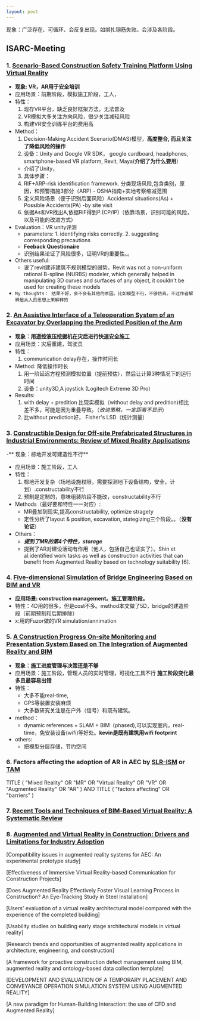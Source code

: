 ```yaml
---
layout: post
---
```

现象：广泛存在、可循环、会反复出现。如绑扎钢筋失败。会涉及各阶段。
## ISARC-Meeting
### 1. [Scenario-Based Construction Safety Training Platform Using Virtual Reality](https://www.iaarc.org/publications/fulltext/ISARC_2020_Paper_379.pdf)
  - **现象: VR，AR用于安全培训**
  - 应用场景：前期阶段，模拟施工阶段，工人，
  - 特性： 
    1. 现存VR平台，缺乏良好框架方法，无法普及
    2. VR模拟大多关注方向风险，很少关注减轻风险
    3. 构建VR安全训练平台的费用高
  - Method：
    1. Decision-Making Accident Scenario(DMAS)模型，**高度整合, 而且关注了降低风险的操作**
    2. 设备：Unity and Google VR SDK， google cardboard, headphones, smartphone-based VR platform, Revit, Maya(**介绍了为什么要用**）
      - 介绍了Unity，
    3. 具体步骤：
      1. RIF+ARP-risk identification framework. 分类现场风险,包含类别，原因，和预警措施3部分（ARP)
        - OSHA指南+实地考察缩减范围
      2. 定义风险场景（便于识别后面风险）Accidental situations(As) + Possible Accidents(PA) -by site visit
      3. 依据As和VR找出A,依据RIF得到P.(CP/IP)（依靠场景，识别可能的风险，以及可能的改进方式）
  - Evaluation：VR unity评测
    - parameters: 1. identifying risks correctly. 2. suggesting corresponding precautions
    - **Feeback Questionaire**
    - 识别结果论证了风险很多，证明VR的重要性。。
  - Others useful: 
    - 说了revit建非建筑不规则模型的弱势。Revit was not a non-uniform rational B-spline (NURBS) modeler, which generally helped in manipulating 3D curves and surfaces of any object, it couldn't be used for creating these models
  - `My thoughts： 结果不好，会不会有其他的原因。比如模型不行，不够仿真。不过作者解释是从人员思想上来解释的`
  
### 2. [An Assistive Interface of a Teleoperation System of an Excavator by Overlapping the Predicted Position of the Arm](https://www.iaarc.org/publications/fulltext/ISARC_2020_Paper_97.pdf)
  - **现象：用遥控液压挖掘机在灾后进行快速安全施工**
  - 应用场景：灾后重建，驾驶员
  - 特性：
    1. communication delay存在，操作时间长
  - Method: 降低操作时长
    1. 用一阶延迟方程预测模拟位置（提前预估），然后让计算3种情况下的运行时间
    2. 设备：unity3D,A joystick (Logitech Extreme 3D Pro)
  - Results:
    1. with delay + predition 比现实模拟（without delay and predition)相比差不多，可能是因为重叠导致。（*改进策略，一定距离不显示*）
    2. 比without prediction好， Fisher's LSD（统计测量）
    
### 3. [Constructible Design for Off-site Prefabricated Structures in Industrial Environments: Review of Mixed Reality Applications](https://www.iaarc.org/publications/fulltext/ISARC_2020_Paper_127.pdf)
  -** 现象：棕地开发可建造性不行**
  - 应用场景：施工阶段，工人
  - 特性： 
    1. 棕地开发复杂（场地设施权限，需要探测地下设备结构，安全，计划）.constructability不行
    2. 预制是定制的，意味组装阶段不能改，constructability不行
  - Methods（最好要和特性一一对应）: 
    - MR叠加到现实,提高constructability, optimize stragety
    - 定性分析了layout & position, excavation, stategizing三个阶段。。（**没有论证**）
  - Others：
    - ***提到了MR的第4个特性，storage***
    - 提到了AR对建设活动有作用（他人，包括自己也证实了）。Shin et al.identified work tasks as well as construction activities that can benefit from Augmented Reality based on technology suitability [6].

### 4. [Five-dimensional Simulation of Bridge Engineering Based on BIM and VR](https://www.iaarc.org/publications/fulltext/ISARC_2020_Paper_14.pdf)
  - **应用场景: construction management。施工管理阶段。**
  - 特性：4D用的很多，但是cost不多。method本文做了5D，bridge的建造阶段（前期预制和后期排除）
  - x:用的Fuzor做的VR simulation/annimation
  
### 5. [A Construction Progress On-site Monitoring and Presentation System Based on The Integration of Augmented Reality and BIM](https://www.iaarc.org/publications/fulltext/ISARC_2020_Paper_41.pdf)
  - **现象：施工进度管理与决策还是不够**
  - 应用场景：施工阶段，管理人员的实时管理，可视化工具不行 **施工阶段变化最多且最容易出错**
  - 特性：
    - 大多不能real-time,
    - GPS等装置安装麻烦
    - 大多数研究关注是在户外（信号）和既有建筑。
  - method：
    - dynamic references + SLAM + BIM（phased),可以实现室内，real-time，免安装设备(wifi)等好处。**kevin是既有建筑用wifi footprint**
  - others:
    - 把模型分层存储，节约空间
    
### 6. Factors affecting the adoption of AR in AEC by [SLR-ISM](https://link.springer.com/article/10.1007/s10901-019-09674-y) or [TAM](https://baike.baidu.com/item/%E6%8A%80%E6%9C%AF%E6%8E%A5%E5%8F%97%E6%A8%A1%E5%9E%8B/2184121?fr=aladdin)
TITLE ( "Mixed Reality"  OR  "MR"  OR  "Virtual Reality"  OR  "VR"  OR  "Augmented Reality"  OR  "AR" )  AND  TITLE ( "factors affecting"  OR  "barriers" ) 

### 7. [Recent Tools and Techniques of BIM‑Based Virtual Reality: A Systematic Review](https://sci-hub.do/10.1007/s11831-019-09386-0)

### 8. [Augmented and Virtual Reality in Construction: Drivers and Limitations for Industry Adoption](https://ascelibrary.org/doi/pdf/10.1061/%28ASCE%29CO.1943-7862.0001844)

[Compatibility issues in augmented reality systems for AEC: An experimental prototype study]

[Effectiveness of Immersive Virtual Reality-based Communication for Construction Projects]

[Does Augmented Reality Effectively Foster Visual Learning Process in Construction? An Eye-Tracking Study in Steel Installation]

[Users' evaluation of a virtual reality architectural model compared with the experience of the completed building]

[Usability studies on building early stage architectural models in virtual reality]

[Research trends and opportunities of augmented reality applications in architecture, engineering, and construction]

[A framework for proactive construction defect management using BIM, augmented reality and ontology-based data collection template]

[DEVELOPMENT AND EVALUATION OF A TEMPORARY PLACEMENT AND CONVEYANCE OPERATION SIMULATION SYSTEM USING AUGMENTED REALITY]

[A new paradigm for Human-Building Interaction: the use of CFD and Augmented Reality]
 

